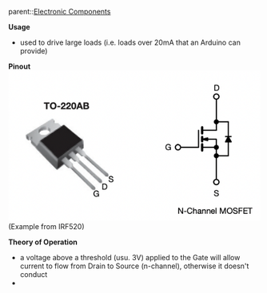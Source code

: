 parent::[Electronic Components](Electronic%20Components.md)

**Usage**
- used to drive large loads (i.e. loads over 20mA that an Arduino can provide)

**Pinout**
![](Personal%20Folders/that_marouk_ish/attachments/Pasted%20image%2020221007171631.png)
(Example from IRF520)

**Theory of Operation**
- a voltage above a threshold (usu. 3V) applied to the Gate will allow current to flow from Drain to Source (n-channel), otherwise it doesn't conduct
- 

